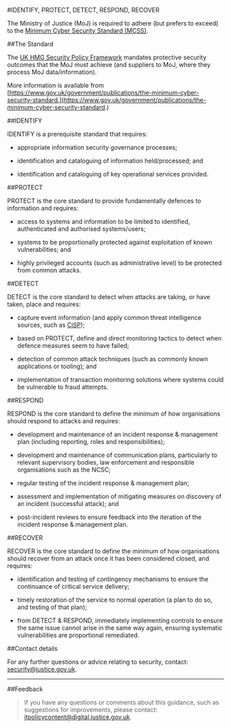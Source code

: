 #IDENTIFY, PROTECT, DETECT, RESPOND, RECOVER

The Ministry of Justice (MoJ) is required to adhere (but prefers to exceed) to the [Minimum Cyber Security Standard (MCSS)](https://www.gov.uk/government/publications/the-minimum-cyber-security-standard).

##The Standard

The [UK HMG Security Policy Framework](https://www.gov.uk/government/publications/security-policy-framework) mandates protective security outcomes that the MoJ must achieve (and suppliers to MoJ, where they process MoJ data/information).

More information is available from [https://www.gov.uk/government/publications/the-minimum-cyber-security-standard.](https://www.gov.uk/government/publications/the-minimum-cyber-security-standard.)

##IDENTIFY

IDENTIFY is a prerequisite standard that requires:

* appropriate information security governance processes;

* identification and cataloguing of information held/processed; and

* identification and cataloguing of key operational services provided.


##PROTECT

PROTECT is the core standard to provide fundamentally defences to information and requires:

* access to systems and information to be limited to identified, authenticated and authorised systems/users;

* systems to be proportionally protected against exploitation of known vulnerabilities; and

* highly privileged accounts (such as administrative level) to be protected from common attacks.


##DETECT

DETECT is the core standard to detect when attacks are taking, or have taken, place and requires:

* capture event information (and apply common threat intelligence sources, such as [CiSP](https://www.ncsc.gov.uk/cisp));

* based on PROTECT, define and direct monitoring tactics to detect when defence measures seem to have failed;

* detection of common attack techniques (such as commonly known applications or tooling); and

* implementation of transaction monitoring solutions where systems could be vulnerable to fraud attempts.


##RESPOND

RESPOND is the core standard to define the minimum of how organisations should respond to attacks and requires:

* development and maintenance of an incident response & management plan (including reporting, roles and responsibilities);

* development and maintenance of communication plans, particularly to relevant supervisory bodies, law enforcement and responsible organisations such as the NCSC;

* regular testing of the incident response & management plan;

* assessment and implementation of mitigating measures on discovery of an incident (successful attack); and

* post-incident reviews to ensure feedback into the iteration of the incident response & management plan.


##RECOVER

RECOVER is the core standard to define the minimum of how organisations should recover from an attack once it has been considered closed, and requires:

* identification and testing of contingency mechanisms to ensure the continuance of critical service delivery;

* timely restoration of the service to normal operation (a plan to do so, and testing of that plan);

* from DETECT & RESPOND, immediately implementing controls to ensure the same issue cannot arise in the same way again, ensuring systematic vulnerabilities are proportional remediated.


##Contact details

For any further questions or advice relating to security, contact: [security@justice.gov.uk](mailto:security@justice.gov.uk).

---

##Feedback

> If you have any questions or comments about this guidance, such as suggestions for improvements, please contact: [itpolicycontent@digital.justice.gov.uk](mailto:itpolicycontent@digital.justice.gov.uk).

